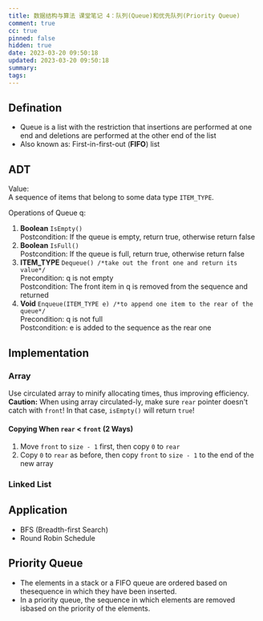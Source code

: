 ```yaml
---
title: 数据结构与算法 课堂笔记 4：队列(Queue)和优先队列(Priority Queue)
comment: true
cc: true
pinned: false
hidden: true
date: 2023-03-20 09:50:18
updated: 2023-03-20 09:50:18
summary:
tags:
---
```

## Defination
* Queue is a list with the restriction that insertions are performed at one end and deletions are performed at the other end of the list
* Also known as: First-in-first-out (**FIFO**) list

## ADT
Value:\
A sequence of items that belong to some data type `ITEM_TYPE`.

Operations of Queue q:
1. **Boolean** `IsEmpty()`\
Postcondition: If the queue is empty, return true, otherwise return false
2. **Boolean** `IsFull()`\
Postcondition: If the queue is full, return true, otherwise return false
3. **ITEM_TYPE** `Dequeue() /*take out the front one and return its value*/`\
Precondition: q is not empty\
Postcondition: The front item in q is removed from the sequence and returned
4. **Void** `Enqueue(ITEM_TYPE e) /*to append one item to the rear of the queue*/`\
Precondition: q is not full\
Postcondition: e is added to the sequence as the rear one

## Implementation
### Array
Use circulated array to minify allocating times, thus improving efficiency.
**Caution:** When using array circulated-ly, make sure `rear` pointer doesn't catch with `front`! In that case, `isEmpty()` will return `true`!
#### Copying When `rear` $\lt$ `front` (2 Ways)
1. Move `front` to `size - 1` first, then copy `0` to `rear`
2. Copy `0` to `rear` as before, then copy `front` to `size - 1` to the end of the new array
### Linked List

## Application
* BFS (Breadth-first Search)
* Round Robin Schedule

## Priority Queue
* The elements in a stack or a FIFO queue are ordered based on thesequence in which they have been inserted.
* In a priority queue, the sequence in which elements are removed isbased on the priority of the elements.
